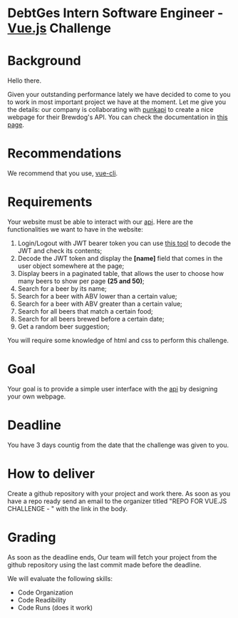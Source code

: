 # DebtGes Intern Software Engineer - [Vue.js](https://vuejs.org/) Challenge

# Background

Hello there.

Given your outstanding performance lately we have decided to come to you to work in most important project we have at the moment. Let me give you the details: our company is collaborating with [punkapi](https://punkapi.com) to create a nice webpage for their Brewdog's API. You can check the documentation in [this page](https://challenge-api.debtges.com:40004/docs/).

# Recommendations

We recommend that you use, [vue-cli](https://cli.vuejs.org/). 

# Requirements

Your website must be able to interact with our [api](https://challenge-api.debtges.com:40004/docs/). Here are the functionalities we want to have in the website:

1. Login/Logout with JWT bearer token you can use [this tool](https://jwt.io/) to decode the JWT and check its contents;
2. Decode the JWT token and display the **[name]** field that comes in the user object somewhere at the page;
3. Display beers in a paginated table, that allows the user to choose how many beers to show per page **(25 and 50)**;
4. Search for a beer by its name;
5. Search for a beer with ABV lower than a certain value;
6. Search for a beer with ABV greater than a certain value;
7. Search for all beers that match a certain food;
8. Search for all beers brewed before a certain date;
9. Get a random beer suggestion;


You will require some knowledge of html and css to perform this challenge.

# Goal

Your goal is to provide a simple user interface with the [api](https://challenge-api.debtges.com:40004/docs/) by designing your own webpage. 

# Deadline

You have 3 days countig from the date that the challenge was given to you.

# How to deliver

Create a github repository with your project and work there. As soon as you have a repo ready send an email to the organizer titled "REPO FOR VUE.JS CHALLENGE - <FirstName LastName>" with the link in the body.

# Grading

As soon as the deadline ends, Our team will fetch your project from the github repository using the last commit made before the deadline.

We will evaluate the following skills:

- Code Organization
- Code Readibility
- Code Runs (does it work)
